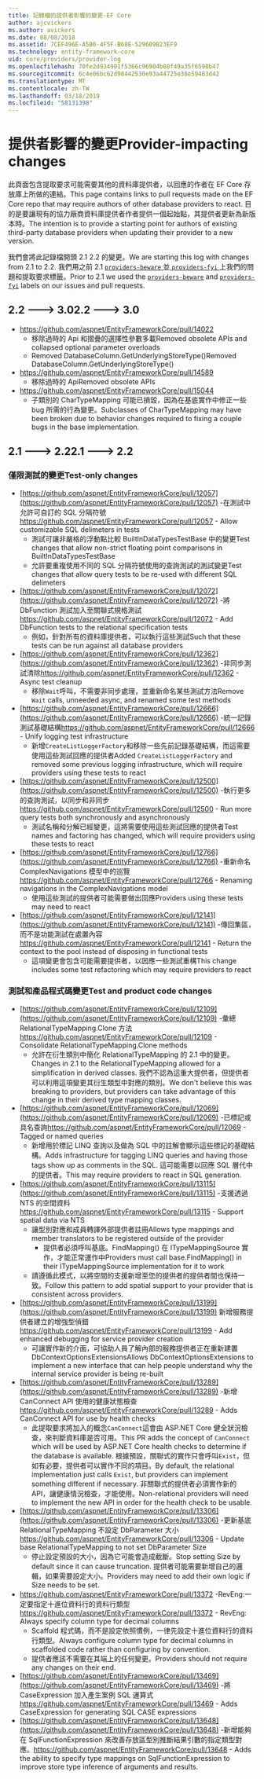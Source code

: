 ```yaml
---
title: 記錄檔的提供者影響的變更-EF Core
author: ajcvickers
ms.author: avickers
ms.date: 08/08/2018
ms.assetid: 7CEF496E-A5B0-4F5F-B68E-529609B23EF9
ms.technology: entity-framework-core
uid: core/providers/provider-log
ms.openlocfilehash: 70fe2d934901f5366c96904b08f49a35f6590b47
ms.sourcegitcommit: 6c4e06bc62d98442530e93a44725e38e59483d42
ms.translationtype: MT
ms.contentlocale: zh-TW
ms.lasthandoff: 03/18/2019
ms.locfileid: "58131398"
---
```

# <a name="provider-impacting-changes"></a><span data-ttu-id="30a84-102">提供者影響的變更</span><span class="sxs-lookup"><span data-stu-id="30a84-102">Provider-impacting changes</span></span>

<span data-ttu-id="30a84-103">此頁面包含提取要求可能需要其他的資料庫提供者，以回應的作者在 EF Core 存放庫上所做的連結。</span><span class="sxs-lookup"><span data-stu-id="30a84-103">This page contains links to pull requests made on the EF Core repo that may require authors of other database providers to react.</span></span> <span data-ttu-id="30a84-104">目的是要讓現有的協力廠商資料庫提供者作者提供一個起始點，其提供者更新為新版本時。</span><span class="sxs-lookup"><span data-stu-id="30a84-104">The intention is to provide a starting point for authors of existing third-party database providers when updating their provider to a new version.</span></span>

<span data-ttu-id="30a84-105">我們會將此記錄檔開頭 2.1 2.2 的變更。</span><span class="sxs-lookup"><span data-stu-id="30a84-105">We are starting this log with changes from 2.1 to 2.2.</span></span> <span data-ttu-id="30a84-106">我們用之前 2.1 [ `providers-beware` ](https://github.com/aspnet/EntityFrameworkCore/labels/providers-beware)並[ `providers-fyi` ](https://github.com/aspnet/EntityFrameworkCore/labels/providers-fyi)上我們的問題和提取要求標籤。</span><span class="sxs-lookup"><span data-stu-id="30a84-106">Prior to 2.1 we used the [`providers-beware`](https://github.com/aspnet/EntityFrameworkCore/labels/providers-beware) and [`providers-fyi`](https://github.com/aspnet/EntityFrameworkCore/labels/providers-fyi) labels on our issues and pull requests.</span></span>

## <a name="22-----30"></a><span data-ttu-id="30a84-107">2.2 ---> 3.0</span><span class="sxs-lookup"><span data-stu-id="30a84-107">2.2 ---> 3.0</span></span>

* https://github.com/aspnet/EntityFrameworkCore/pull/14022
  * <span data-ttu-id="30a84-108">移除過時的 Api 和摺疊的選擇性參數多載</span><span class="sxs-lookup"><span data-stu-id="30a84-108">Removed obsolete APIs and collapsed optional parameter overloads</span></span>
  * <span data-ttu-id="30a84-109">Removed DatabaseColumn.GetUnderlyingStoreType()</span><span class="sxs-lookup"><span data-stu-id="30a84-109">Removed DatabaseColumn.GetUnderlyingStoreType()</span></span>
* https://github.com/aspnet/EntityFrameworkCore/pull/14589
  * <span data-ttu-id="30a84-110">移除過時的 Api</span><span class="sxs-lookup"><span data-stu-id="30a84-110">Removed obsolete APIs</span></span>
* https://github.com/aspnet/EntityFrameworkCore/pull/15044
  * <span data-ttu-id="30a84-111">子類別的 CharTypeMapping 可能已損毀，因為在基底實作中修正一些 bug 所需的行為變更。</span><span class="sxs-lookup"><span data-stu-id="30a84-111">Subclasses of CharTypeMapping may have been broken due to behavior changes required to fixing a couple bugs in the base implementation.</span></span>

## <a name="21-----22"></a><span data-ttu-id="30a84-112">2.1 ---> 2.2</span><span class="sxs-lookup"><span data-stu-id="30a84-112">2.1 ---> 2.2</span></span>

### <a name="test-only-changes"></a><span data-ttu-id="30a84-113">僅限測試的變更</span><span class="sxs-lookup"><span data-stu-id="30a84-113">Test-only changes</span></span>

* <span data-ttu-id="30a84-114">[https://github.com/aspnet/EntityFrameworkCore/pull/12057](https://github.com/aspnet/EntityFrameworkCore/pull/12057) -在測試中允許可自訂的 SQL 分隔符號</span><span class="sxs-lookup"><span data-stu-id="30a84-114">https://github.com/aspnet/EntityFrameworkCore/pull/12057 - Allow customizable SQL delimeters in tests</span></span>
  * <span data-ttu-id="30a84-115">測試可讓非嚴格的浮動點比較 BuiltInDataTypesTestBase 中的變更</span><span class="sxs-lookup"><span data-stu-id="30a84-115">Test changes that allow non-strict floating point comparisons in BuiltInDataTypesTestBase</span></span>
  * <span data-ttu-id="30a84-116">允許要重複使用不同的 SQL 分隔符號使用的查詢測試的測試變更</span><span class="sxs-lookup"><span data-stu-id="30a84-116">Test changes that allow query tests to be re-used with different SQL delimeters</span></span>
* <span data-ttu-id="30a84-117">[https://github.com/aspnet/EntityFrameworkCore/pull/12072](https://github.com/aspnet/EntityFrameworkCore/pull/12072) -將 DbFunction 測試加入至關聯式規格測試</span><span class="sxs-lookup"><span data-stu-id="30a84-117">https://github.com/aspnet/EntityFrameworkCore/pull/12072 - Add DbFunction tests to the relational specification tests</span></span>
  * <span data-ttu-id="30a84-118">例如，針對所有的資料庫提供者，可以執行這些測試</span><span class="sxs-lookup"><span data-stu-id="30a84-118">Such that these tests can be run against all database providers</span></span>
* <span data-ttu-id="30a84-119">[https://github.com/aspnet/EntityFrameworkCore/pull/12362](https://github.com/aspnet/EntityFrameworkCore/pull/12362) -非同步測試清除</span><span class="sxs-lookup"><span data-stu-id="30a84-119">https://github.com/aspnet/EntityFrameworkCore/pull/12362 - Async test cleanup</span></span>
  * <span data-ttu-id="30a84-120">移除`Wait`呼叫，不需要非同步處理，並重新命名某些測試方法</span><span class="sxs-lookup"><span data-stu-id="30a84-120">Remove `Wait` calls, unneeded async, and renamed some test methods</span></span>
* <span data-ttu-id="30a84-121">[https://github.com/aspnet/EntityFrameworkCore/pull/12666](https://github.com/aspnet/EntityFrameworkCore/pull/12666) -統一記錄測試基礎結構</span><span class="sxs-lookup"><span data-stu-id="30a84-121">https://github.com/aspnet/EntityFrameworkCore/pull/12666 - Unify logging test infrastructure</span></span>
  * <span data-ttu-id="30a84-122">新增`CreateListLoggerFactory`和移除一些先前記錄基礎結構，而這需要使用這些測試回應的提供者</span><span class="sxs-lookup"><span data-stu-id="30a84-122">Added `CreateListLoggerFactory` and removed some previous logging infrastructure, which will require providers using these tests to react</span></span>
* <span data-ttu-id="30a84-123">[https://github.com/aspnet/EntityFrameworkCore/pull/12500](https://github.com/aspnet/EntityFrameworkCore/pull/12500) -執行更多的查詢測試，以同步和非同步</span><span class="sxs-lookup"><span data-stu-id="30a84-123">https://github.com/aspnet/EntityFrameworkCore/pull/12500 - Run more query tests both synchronously and asynchronously</span></span>
  * <span data-ttu-id="30a84-124">測試名稱和分解已經變更，這將需要使用這些測試回應的提供者</span><span class="sxs-lookup"><span data-stu-id="30a84-124">Test names and factoring has changed, which will require providers using these tests to react</span></span>
* <span data-ttu-id="30a84-125">[https://github.com/aspnet/EntityFrameworkCore/pull/12766](https://github.com/aspnet/EntityFrameworkCore/pull/12766) -重新命名 ComplexNavigations 模型中的巡覽</span><span class="sxs-lookup"><span data-stu-id="30a84-125">https://github.com/aspnet/EntityFrameworkCore/pull/12766 - Renaming navigations in the ComplexNavigations model</span></span>
  * <span data-ttu-id="30a84-126">使用這些測試的提供者可能需要做出回應</span><span class="sxs-lookup"><span data-stu-id="30a84-126">Providers using these tests may need to react</span></span>
* <span data-ttu-id="30a84-127">[https://github.com/aspnet/EntityFrameworkCore/pull/12141](https://github.com/aspnet/EntityFrameworkCore/pull/12141) -傳回集區，而不是功能測試在處置內容</span><span class="sxs-lookup"><span data-stu-id="30a84-127">https://github.com/aspnet/EntityFrameworkCore/pull/12141 - Return the context to the pool instead of disposing in functional tests</span></span>
  * <span data-ttu-id="30a84-128">這項變更會包含可能需要提供者，以因應一些測試重構</span><span class="sxs-lookup"><span data-stu-id="30a84-128">This change includes some test refactoring which may require providers to react</span></span>


### <a name="test-and-product-code-changes"></a><span data-ttu-id="30a84-129">測試和產品程式碼變更</span><span class="sxs-lookup"><span data-stu-id="30a84-129">Test and product code changes</span></span>

* <span data-ttu-id="30a84-130">[https://github.com/aspnet/EntityFrameworkCore/pull/12109](https://github.com/aspnet/EntityFrameworkCore/pull/12109) -彙總 RelationalTypeMapping.Clone 方法</span><span class="sxs-lookup"><span data-stu-id="30a84-130">https://github.com/aspnet/EntityFrameworkCore/pull/12109 - Consolidate RelationalTypeMapping.Clone methods</span></span>
  * <span data-ttu-id="30a84-131">允許在衍生類別中簡化 RelationalTypeMapping 的 2.1 中的變更。</span><span class="sxs-lookup"><span data-stu-id="30a84-131">Changes in 2.1 to the RelationalTypeMapping allowed for a simplification in derived classes.</span></span> <span data-ttu-id="30a84-132">我們不認為這重大提供者，但提供者可以利用這項變更其衍生類型中對應的類別。</span><span class="sxs-lookup"><span data-stu-id="30a84-132">We don't believe this was breaking to providers, but providers can take advantage of this change in their derived type mapping classes.</span></span>
* <span data-ttu-id="30a84-133">[https://github.com/aspnet/EntityFrameworkCore/pull/12069](https://github.com/aspnet/EntityFrameworkCore/pull/12069) -已標記或具名查詢</span><span class="sxs-lookup"><span data-stu-id="30a84-133">https://github.com/aspnet/EntityFrameworkCore/pull/12069 - Tagged or named queries</span></span>
  * <span data-ttu-id="30a84-134">新增用於標記 LINQ 查詢以及做為 SQL 中的註解會顯示這些標記的基礎結構。</span><span class="sxs-lookup"><span data-stu-id="30a84-134">Adds infrastructure for tagging LINQ queries and having those tags show up as comments in the SQL.</span></span> <span data-ttu-id="30a84-135">這可能需要以回應 SQL 層代中的提供者。</span><span class="sxs-lookup"><span data-stu-id="30a84-135">This may require providers to react in SQL generation.</span></span>
* <span data-ttu-id="30a84-136">[https://github.com/aspnet/EntityFrameworkCore/pull/13115](https://github.com/aspnet/EntityFrameworkCore/pull/13115) -支援透過 NTS 的空間資料</span><span class="sxs-lookup"><span data-stu-id="30a84-136">https://github.com/aspnet/EntityFrameworkCore/pull/13115 - Support spatial data via NTS</span></span>
  * <span data-ttu-id="30a84-137">讓型別對應和成員轉譯外部提供者註冊</span><span class="sxs-lookup"><span data-stu-id="30a84-137">Allows type mappings and member translators to be registered outside of the provider</span></span>
    * <span data-ttu-id="30a84-138">提供者必須呼叫基底。FindMapping() 在 ITypeMappingSource 實作，才能正常運作中</span><span class="sxs-lookup"><span data-stu-id="30a84-138">Providers must call base.FindMapping() in their ITypeMappingSource implementation for it to work</span></span>
  * <span data-ttu-id="30a84-139">請遵循此模式，以將空間的支援新增至您的提供者的提供者間也保持一致。</span><span class="sxs-lookup"><span data-stu-id="30a84-139">Follow this pattern to add spatial support to your provider that is consistent across providers.</span></span>
* <span data-ttu-id="30a84-140">[https://github.com/aspnet/EntityFrameworkCore/pull/13199](https://github.com/aspnet/EntityFrameworkCore/pull/13199) 新增服務提供者建立的增強型偵錯</span><span class="sxs-lookup"><span data-stu-id="30a84-140">https://github.com/aspnet/EntityFrameworkCore/pull/13199 - Add enhanced debugging for service provider creation</span></span>
  * <span data-ttu-id="30a84-141">可讓實作新的介面，可協助人員了解內部的服務提供者正在重新建置 DbContextOptionsExtensions</span><span class="sxs-lookup"><span data-stu-id="30a84-141">Allows DbContextOptionsExtensions to implement a new interface that can help people understand why the internal service provider is being re-built</span></span>
* <span data-ttu-id="30a84-142">[https://github.com/aspnet/EntityFrameworkCore/pull/13289](https://github.com/aspnet/EntityFrameworkCore/pull/13289) -新增 CanConnect API 使用的健康狀態檢查</span><span class="sxs-lookup"><span data-stu-id="30a84-142">https://github.com/aspnet/EntityFrameworkCore/pull/13289 - Adds CanConnect API for use by health checks</span></span>
  * <span data-ttu-id="30a84-143">此提取要求將加入的概念`CanConnect`這會由 ASP.NET Core 健全狀況檢查，來判斷資料庫是否可用。</span><span class="sxs-lookup"><span data-stu-id="30a84-143">This PR adds the concept of `CanConnect` which will be used by ASP.NET Core health checks to determine if the database is available.</span></span> <span data-ttu-id="30a84-144">根據預設，關聯式的實作只會呼叫`Exist`，但如有必要，提供者可以實作不同的項目。</span><span class="sxs-lookup"><span data-stu-id="30a84-144">By default, the relational implementation just calls `Exist`, but providers can implement something different if necessary.</span></span> <span data-ttu-id="30a84-145">非關聯式的提供者必須實作新的 API，讓健康情況檢查，才能使用。</span><span class="sxs-lookup"><span data-stu-id="30a84-145">Non-relational providers will need to implement the new API in order for the health check to be usable.</span></span>
* <span data-ttu-id="30a84-146">[https://github.com/aspnet/EntityFrameworkCore/pull/13306](https://github.com/aspnet/EntityFrameworkCore/pull/13306) -更新基底 RelationalTypeMapping 不設定 DbParameter 大小</span><span class="sxs-lookup"><span data-stu-id="30a84-146">https://github.com/aspnet/EntityFrameworkCore/pull/13306 - Update base RelationalTypeMapping to not set DbParameter Size</span></span>
  * <span data-ttu-id="30a84-147">停止設定預設的大小，因為它可能會造成截斷。</span><span class="sxs-lookup"><span data-stu-id="30a84-147">Stop setting Size by default since it can cause truncation.</span></span> <span data-ttu-id="30a84-148">提供者可能需要新增自己的邏輯，如果需要設定大小。</span><span class="sxs-lookup"><span data-stu-id="30a84-148">Providers may need to add their own logic if Size needs to be set.</span></span>
* <span data-ttu-id="30a84-149">https://github.com/aspnet/EntityFrameworkCore/pull/13372 -RevEng:一定要指定十進位資料行的資料行類型</span><span class="sxs-lookup"><span data-stu-id="30a84-149">https://github.com/aspnet/EntityFrameworkCore/pull/13372 - RevEng: Always specify column type for decimal columns</span></span>
  * <span data-ttu-id="30a84-150">Scaffold 程式碼，而不是設定依照慣例，一律先設定十進位資料行的資料行類型。</span><span class="sxs-lookup"><span data-stu-id="30a84-150">Always configure column type for decimal columns in scaffolded code rather than configuring by convention.</span></span>
  * <span data-ttu-id="30a84-151">提供者應該不需要在其端上的任何變更。</span><span class="sxs-lookup"><span data-stu-id="30a84-151">Providers should not require any changes on their end.</span></span>
* <span data-ttu-id="30a84-152">[https://github.com/aspnet/EntityFrameworkCore/pull/13469](https://github.com/aspnet/EntityFrameworkCore/pull/13469) -將 CaseExpression 加入產生案例 SQL 運算式</span><span class="sxs-lookup"><span data-stu-id="30a84-152">https://github.com/aspnet/EntityFrameworkCore/pull/13469 - Adds CaseExpression for generating SQL CASE expressions</span></span>
* <span data-ttu-id="30a84-153">[https://github.com/aspnet/EntityFrameworkCore/pull/13648](https://github.com/aspnet/EntityFrameworkCore/pull/13648) -新增能夠在 SqlFunctionExpression 來改善存放區型別推斷結果引數的指定類型對應。</span><span class="sxs-lookup"><span data-stu-id="30a84-153">https://github.com/aspnet/EntityFrameworkCore/pull/13648 - Adds the ability to specify type mappings on SqlFunctionExpression to improve store type inference of arguments and results.</span></span>
